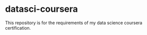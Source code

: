 # datasci-coursera
This repository is for the requirements of my data science coursera certification. 